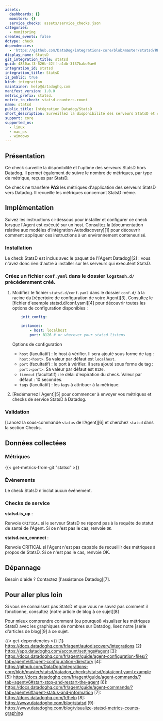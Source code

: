 ```yaml
---
assets:
  dashboards: {}
  monitors: {}
  service_checks: assets/service_checks.json
categories:
  - monitoring
creates_events: false
ddtype: check
dependencies:
  - 'https://github.com/DataDog/integrations-core/blob/master/statsd/README.md'
display_name: StatsD
git_integration_title: statsd
guid: 4830acf3-626b-42ff-a1db-3f37babd0ae6
integration_id: statsd
integration_title: StatsD
is_public: true
kind: integration
maintainer: help@datadoghq.com
manifest_version: 1.0.0
metric_prefix: statsd.
metric_to_check: statsd.counters.count
name: statsd
public_title: Intégration Datadog/StatsD
short_description: Surveillez la disponibilité des serveurs StatsD et suivez le nombre de métriques.
support: core
supported_os:
  - linux
  - mac_os
  - windows
---
```

## Présentation

Ce check surveille la disponibilité et l'uptime des serveurs StatsD hors Datadog. Il permet également de suivre le nombre de métriques, par type de métrique, reçues par StatsD.

Ce check ne transfère **PAS** les métriques d'application des serveurs StatsD vers Datadog. Il recueille les métriques concernant StatsD même.

## Implémentation

Suivez les instructions ci-dessous pour installer et configurer ce check lorsque l'Agent est exécuté sur un host. Consultez la [documentation relative aux modèles d'intégration Autodiscovery][1] pour découvrir comment appliquer ces instructions à un environnement conteneurisé.

### Installation

Le check StatsD est inclus avec le paquet de l'[Agent Datadog][2] : vous n'avez donc rien d'autre à installer sur les serveurs qui exécutent StatsD.

### Créez un fichier `conf.yaml` dans le dossier `logstash.d/` précédemment créé.

1. Modifiez le fichier `statsd.d/conf.yaml` dans le dossier `conf.d/` à la racine du [répertoire de configuration de votre Agent][3]. Consultez le [fichier d'exemple statsd.d/conf.yaml][4] pour découvrir toutes les options de configuration disponibles :

    ```yaml
        init_config:

        instances:
            - host: localhost
            port: 8126 # or wherever your statsd listens
    ```

   Options de configuration

    - `host` (facultatif) : le host à vérifier. Il sera ajouté sous forme de tag : `host:<host>`. Sa valeur par défaut est `localhost`.
    - `port` (facultatif) : le port à vérifier. Il sera ajouté sous forme de tag : `port:<port>`. Sa valeur par défaut est `8126`.
    - `timeout` (facultatif) : le délai d'expiration du check. Valeur par défaut : 10 secondes.
    - `tags` (facultatif) : les tags à attribuer à la métrique.

2. [Redémarrez l'Agent][5] pour commencer à envoyer vos métriques et checks de service StatsD à Datadog.

### Validation

[Lancez la sous-commande `status` de l'Agent][6] et cherchez `statsd` dans la section Checks.

## Données collectées
### Métriques
{{< get-metrics-from-git "statsd" >}}


### Événements
Le check StatsD n'inclut aucun événement.

### Checks de service

**statsd.is_up** :

Renvoie `CRITICAL` si le serveur StatsD ne répond pas à la requête de statut de santé de l'Agent. Si ce n'est pas le cas, renvoie `OK`.

**statsd.can_connect** :

Renvoie CRITICAL si l'Agent n'est pas capable de recueillir des métriques à propos de StatsD. Si ce n'est pas le cas, renvoie OK.

## Dépannage
Besoin d'aide ? Contactez [l'assistance Datadog][7].

## Pour aller plus loin
Si vous ne connaissez pas StatsD et que vous ne savez pas comment il fonctionne, consultez [notre article de blog à ce sujet][8]

Pour mieux comprendre comment (ou pourquoi) visualiser les métriques StatsD avec les graphiques de nombres sur Datadog, lisez notre [série d'articles de blog][9] à ce sujet.




{{< get-dependencies >}}
[1]: https://docs.datadoghq.com/fr/agent/autodiscovery/integrations
[2]: https://app.datadoghq.com/account/settings#agent
[3]: https://docs.datadoghq.com/fr/agent/guide/agent-configuration-files/?tab=agentv6#agent-configuration-directory
[4]: https://github.com/DataDog/integrations-core/blob/master/statsd/datadog_checks/statsd/data/conf.yaml.example
[5]: https://docs.datadoghq.com/fr/agent/guide/agent-commands/?tab=agentv6#start-stop-and-restart-the-agent
[6]: https://docs.datadoghq.com/fr/agent/guide/agent-commands/?tab=agentv6#agent-status-and-information
[7]: https://docs.datadoghq.com/fr/help
[8]: https://www.datadoghq.com/blog/statsd
[9]: https://www.datadoghq.com/blog/visualize-statsd-metrics-counts-graphing
